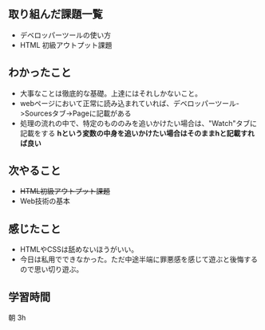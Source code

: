 ## 取り組んだ課題一覧
- デベロッパーツールの使い方
- HTML 初級アウトプット課題
## わかったこと
- 大事なことは徹底的な基礎。上達にはそれしかないこと。
- webページにおいて正常に読み込まれていれば、デベロッパーツール->Sourcesタブ->Pageに記載がある
- 処理の流れの中で、特定のもののみを追いかけたい場合は、"Watch"タブに記載をする
**hという変数の中身を追いかけたい場合はそのままhと記載すれば良い**
## 次やること
- ~~HTML初級アウトプット課題~~
- Web技術の基本
## 感じたこと
- HTMLやCSSは舐めないほうがいい。
- 今日は私用でできなかった。ただ中途半端に罪悪感を感じて遊ぶと後悔するので思い切り遊ぶ。
## 学習時間
朝 3h
